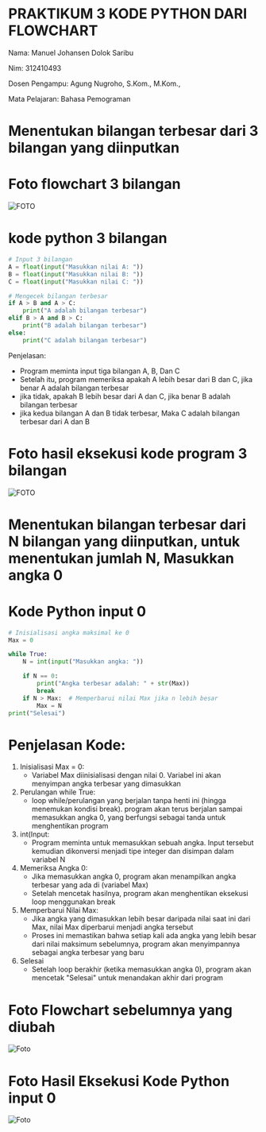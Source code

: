# PRAKTIKUM 3 KODE PYTHON DARI FLOWCHART

Nama: Manuel Johansen Dolok Saribu

Nim: 312410493

Dosen Pengampu: Agung Nugroho, S.Kom., M.Kom.,

Mata Pelajaran: Bahasa Pemograman

# Menentukan bilangan terbesar dari 3 bilangan yang diinputkan
# Foto flowchart 3 bilangan 
![FOTO](https://github.com/Manueljds2311105/foto/blob/b58f66cd98a9ae7600651efe368eeed0606ac030/flowchart%203%20bilangan.png)

# kode python 3 bilangan
```python
# Input 3 bilangan 
A = float(input("Masukkan nilai A: "))
B = float(input("Masukkan nilai B: "))
C = float(input("Masukkan nilai C: "))

# Mengecek bilangan terbesar
if A > B and A > C:
    print("A adalah bilangan terbesar")
elif B > A and B > C:
    print("B adalah bilangan terbesar")
else:
    print("C adalah bilangan terbesar")
```
Penjelasan:
- Program meminta input tiga bilangan A, B, Dan C
- Setelah itu, program memeriksa apakah A lebih besar dari B dan C, jika benar A adalah bilangan terbesar
- jika tidak, apakah B lebih besar dari A dan C, jika benar B adalah bilangan terbesar
- jika kedua bilangan A dan B tidak terbesar, Maka C adalah bilangan terbesar dari A dan B

# Foto hasil eksekusi kode program 3 bilangan
![FOTO](https://github.com/Manueljds2311105/foto/blob/9362d1918ade56ef42ffa83c5139634f80575731/Hasil%20eksekusi%20kode.png)
  
# Menentukan bilangan terbesar dari N bilangan yang diinputkan, untuk menentukan jumlah N, Masukkan angka 0
# Kode Python input 0

```python
# Inisialisasi angka maksimal ke 0  
Max = 0

while True:
    N = int(input("Masukkan angka: "))

    if N == 0:
        print("Angka terbesar adalah: " + str(Max))
        break
    if N > Max:  # Memperbarui nilai Max jika n lebih besar
        Max = N
print("Selesai")
```

# Penjelasan Kode:
1. Inisialisasi Max = 0:
    - Variabel Max diinisialisasi dengan nilai 0. Variabel ini akan menyimpan angka terbesar yang dimasukkan
2. Perulangan while True:
    - loop while/perulangan yang berjalan tanpa henti ini (hingga menemukan kondisi break). program akan terus berjalan sampai memasukkan angka 0, yang berfungsi sebagai tanda untuk menghentikan program
3. int(Input:
    - Program meminta untuk memasukkan sebuah angka. Input tersebut kemudian dikonversi menjadi tipe integer dan disimpan dalam variabel N
4. Memeriksa Angka 0:
    - Jika memasukkan angka 0, program akan menampilkan angka terbesar yang ada di (variabel Max)
    - Setelah mencetak hasilnya, program akan menghentikan eksekusi loop menggunakan break
6. Memperbarui Nilai Max:
    - Jika angka yang dimasukkan lebih besar daripada nilai saat ini dari Max, nilai Max diperbarui menjadi angka tersebut
    - Proses ini memastikan bahwa setiap kali ada angka yang lebih besar dari nilai maksimum sebelumnya, program akan menyimpannya sebagai angka terbesar yang baru
7. Selesai
    - Setelah loop berakhir (ketika memasukkan angka 0), program akan mencetak "Selesai" untuk menandakan akhir dari program

# Foto Flowchart sebelumnya yang diubah 
![Foto](https://github.com/Manueljds2311105/foto/blob/b58f66cd98a9ae7600651efe368eeed0606ac030/Flowchart%20input%200.png)

# Foto Hasil Eksekusi Kode Python input 0
![Foto](https://github.com/Manueljds2311105/foto/blob/b58f66cd98a9ae7600651efe368eeed0606ac030/Hasil%20eksekusi%20kode%20python.png)
